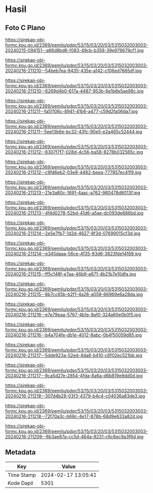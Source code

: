# Hasil

## Foto C Plano

https://sirekap-obj-formc.kpu.go.id/2369/pemilu/pdpr/53/15/03/20/03/5315032003003-20240215-094151--a66d8bd6-f083-49cb-b358-39e979679cf1.jpg

https://sirekap-obj-formc.kpu.go.id/2369/pemilu/pdpr/53/15/03/20/03/5315032003003-20240216-211210--54beb7ea-9435-435e-a142-c106ed7665df.jpg

https://sirekap-obj-formc.kpu.go.id/2369/pemilu/pdpr/53/15/03/20/03/5315032003003-20240216-211210--6269d4b0-617a-4487-953b-6e1b8e5ae98c.jpg

https://sirekap-obj-formc.kpu.go.id/2369/pemilu/pdpr/53/15/03/20/03/5315032003003-20240216-211211--fa51106c-8941-41b6-a477-c59d2fa06da7.jpg

https://sirekap-obj-formc.kpu.go.id/2369/pemilu/pdpr/53/15/03/20/03/5315032003003-20240216-211211--5ee13b6e-bc32-43fc-90e5-e2a465c52444.jpg

https://sirekap-obj-formc.kpu.go.id/2369/pemilu/pdpr/53/15/03/20/03/5315032003003-20240216-211212--8307f7f7-028d-4c56-ba58-8278b032565c.jpg

https://sirekap-obj-formc.kpu.go.id/2369/pemilu/pdpr/53/15/03/20/03/5315032003003-20240216-211212--c9fd6eb2-03e9-4482-beea-777857ec41f9.jpg

https://sirekap-obj-formc.kpu.go.id/2369/pemilu/pdpr/53/15/03/20/03/5315032003003-20240216-211213--21e3a80c-1691-4aac-a762-980478d8013f.jpg

https://sirekap-obj-formc.kpu.go.id/2369/pemilu/pdpr/53/15/03/20/03/5315032003003-20240216-211213--4f4d0278-52bd-41d6-a5ae-dc093de886bd.jpg

https://sirekap-obj-formc.kpu.go.id/2369/pemilu/pdpr/53/15/03/20/03/5315032003003-20240216-211214--2e5e7fb7-1d2d-4627-8f3d-07699015cf3d.jpg

https://sirekap-obj-formc.kpu.go.id/2369/pemilu/pdpr/53/15/03/20/03/5315032003003-20240216-211214--e345daaa-56ce-4f35-83d6-3823fde14f89.jpg

https://sirekap-obj-formc.kpu.go.id/2369/pemilu/pdpr/53/15/03/20/03/5315032003003-20240216-211215--ff5c148f-e7aa-46b9-a671-4b21b7e10dfa.jpg

https://sirekap-obj-formc.kpu.go.id/2369/pemilu/pdpr/53/15/03/20/03/5315032003003-20240216-211215--8b7cc65b-b2f1-4a28-a058-66969e6a28da.jpg

https://sirekap-obj-formc.kpu.go.id/2369/pemilu/pdpr/53/15/03/20/03/5315032003003-20240216-211216--e7e79eaa-5767-4b1e-8af0-324a60e0b0f5.jpg

https://sirekap-obj-formc.kpu.go.id/2369/pemilu/pdpr/53/15/03/20/03/5315032003003-20240216-211216--b4a704fe-db1e-4012-8abc-0b4f50059d85.jpg

https://sirekap-obj-formc.kpu.go.id/2369/pemilu/pdpr/53/15/03/20/03/5315032003003-20240216-211217--5dde923a-52ed-4da8-b410-c6f02ec521bb.jpg

https://sirekap-obj-formc.kpu.go.id/2369/pemilu/pdpr/53/15/03/20/03/5315032003003-20240216-211217--9ca5d27e-2854-4fda-8a6a-d6b819e9dd0d.jpg

https://sirekap-obj-formc.kpu.go.id/2369/pemilu/pdpr/53/15/03/20/03/5315032003003-20240216-211218--307d4b28-03f3-4379-b4c4-c04036a83de3.jpg

https://sirekap-obj-formc.kpu.go.id/2369/pemilu/pdpr/53/15/03/20/03/5315032003003-20240216-211218--72f70a3c-b68c-4e17-878b-68d9e633a82d.jpg

https://sirekap-obj-formc.kpu.go.id/2369/pemilu/pdpr/53/15/03/20/03/5315032003003-20240216-211209--6b3ae87a-cc5d-464a-9231-c6c6ec9a3f6d.jpg


## Metadata

| Key        | Value               |
| ---------- | ------------------- |
| Time Stamp | 2024-02-17 13:05:41 |
| Kode Dapil | 5301                |



